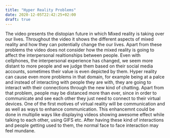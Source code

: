 ```yaml
---
title: "Hyper Reality Problems"
date: 2020-12-05T22:42:25+02:00
draft: true
---
```


The video presents the  distopian future in which Mixed reality is taking over our lives. Throughout the video it shows the different aspects of mixed reality and how they can potentially change the our lives.
Apart from these problems the video does not consider how the mixed reality is going to affect the interpersonal realtionships between people.
Even with cellphones, the interpersonal experience has changed, we seem more distant to more people and we judge them based on their social media accounts, sometimes their value is even depicted by them.
Hyper reality can cause even more problems in that domain, for example being at a palce and instead of interacting with people they are with, they are going to interact with their connections through the new kind of chatting.
Apart from that problem, people may be distanced more than ever, since in order to communicate and see each other they just need to connect to their virtual devices.
One of the first motives of virtual reality will be communication and as well as ways to enhance communication.
This enhancemnt could be done in multiplie ways like displaying videos showing awesome effect while talking to each other, using GIFS etc.
After having these kind of interactions and people getting used to them, the normal face to face interaction may feel mundane. 